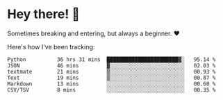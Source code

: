 # Hey there! 👋
Sometimes breaking and entering, but always a beginner. ❤️

Here's how I've been tracking:
<!--START_SECTION:waka-->

```text
Python          36 hrs 31 mins  ███████████████████████▓░   95.14 %
JSON            46 mins         ▓░░░░░░░░░░░░░░░░░░░░░░░░   02.03 %
textmate        21 mins         ▒░░░░░░░░░░░░░░░░░░░░░░░░   00.93 %
Text            19 mins         ▒░░░░░░░░░░░░░░░░░░░░░░░░   00.87 %
Markdown        13 mins         ░░░░░░░░░░░░░░░░░░░░░░░░░   00.60 %
CSV/TSV         8 mins          ░░░░░░░░░░░░░░░░░░░░░░░░░   00.35 %
```

<!--END_SECTION:waka-->
